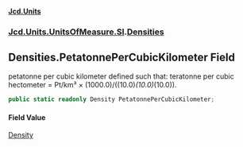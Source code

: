 #### [Jcd.Units](index 'index')
### [Jcd.Units.UnitsOfMeasure.SI](Jcd.Units.UnitsOfMeasure.SI 'Jcd.Units.UnitsOfMeasure.SI').[Densities](Densities 'Jcd.Units.UnitsOfMeasure.SI.Densities')

## Densities.PetatonnePerCubicKilometer Field

petatonne per cubic kilometer defined such that: teratonne per cubic hectometer = Pt/km³ ×
(1000.0)/((10.0)*(10.0)*(10.0)).

```csharp
public static readonly Density PetatonnePerCubicKilometer;
```

#### Field Value
[Density](Density 'Jcd.Units.UnitTypes.Density')